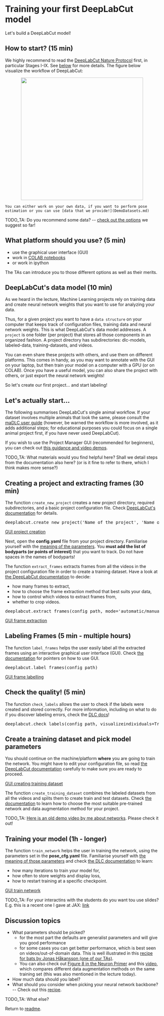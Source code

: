 # Training your first DeepLabCut model

Let's build a DeepLabCut model!

## How to start? (15 min)

We highly recommend to read the [DeepLabCut Nature Protocol](https://rdcu.be/bHpHN) first, in particular Stages I-IX. See [below](#From-project-creation-to-training-your-model) for more details. The figure below visualize the workflow of DeepLabCut:

 <p align="center">
<img src="https://static1.squarespace.com/static/57f6d51c9f74566f55ecf271/t/5cca272524a69435c3251c40/1556752170424/flowfig.jpg?format=1000w" height="400">

```{note}
You can either work on your own data, if you want to perform pose estimation or you can use [data that we provide!](DemoDatasets.md)
```

TODO_TA: Do you recommend some data? -- [check out the options](DemoDatasets.md) we suggest so far!

## What platform should you use? (5 min)

- use the graphical user interface (GUI)
- work in [COLAB notebooks](https://github.com/DeepLabCut/DeepLabCut/tree/master/examples#demo-jupyter--colaboratory-notebooks)
- or work in ipython

The TAs can introduce you to those different options as well as their merits.

## DeepLabCut's data model (10 min)

As we heard in the lecture, Machine Learning projects rely on training data and create neural network weights that you want to use for analyzing your data.

Thus, for a given project you want to have a `data structure` on your computer that keeps track of configuration files, training data and neural network weights. This is what DeepLabCut's data model addresses. A `project` is one folder (per project) that stores all those components in an organized fashion. A project directory has subdirectories: dlc-models, labeled-data, training-datasets, and videos.

You can even share these projects with others, and use them on different platforms. This comes in handy, as you may want to annotate with the GUI on your laptop, but then train your model on a computer with a GPU (or on COLAB). Once you have a useful model, you can also share the project with others, or just export the neural network weights!

So let's create our first project... and start labeling!

## Let's actually start...

The following summarises DeepLabCut's single animal workflow. If your dataset involves multiple animals that look the same, please consult the <a href="https://deeplabcut.github.io/DeepLabCut/docs/maDLC_UserGuide.html#multi-animal-userguide" target="_blank">maDLC user guide</a> (however, be warned the workflow is more involved, as it adds additional steps; for educational purposes you could focus on a single animal project first, if you have never used DeepLabCut).

If you wish to use the Project Manager GUI (recommended for beginners), you can check out <a href="https://deeplabcut.github.io/DeepLabCut/docs/PROJECT_GUI.html" target="_blank">this guidance and video demos</a>.

TODO_TA: What materials would you find helpful here? Shall we detail steps from the documentation also here? (or is it fine to refer to there, which I think makes more sense?)

## Creating a project and extracting frames (30 min)

The function `create_new_project` creates a new project directory, required subdirectories, and a basic project configuration file. Check <a href="https://deeplabcut.github.io/DeepLabCut/docs/standardDeepLabCut_UserGuide.html#a-create-a-new-project" target="_blank">DeepLabCut's documentation</a> for details.

<pre lang="python">deeplabcut.create_new_project('Name of the project', 'Name of the experimenter', ['Full path of video 1', 'Full path of video2', 'Full path of video3'], working_directory='Full path of the working directory', copy_videos=True/False, multianimal=True/False)</pre>

[GUI project creation](https://youtu.be/KcXogR-p5Ak?t=32)

Next, open the **config.yaml** file from your project directory. Familiarise yourself with the <a href="https://static1.squarespace.com/static/57f6d51c9f74566f55ecf271/t/5c40f4124d7a9c0b2ce651c1/1547760716298/Box1-01.png?format=1000w" target="_blank">meaning of the parameters</a>. You **must add the list of bodyparts (or points of interest)** that you want to track. Do not have spaces in the names of bodyparts!

The function `extract_frames` extracts frames from all the videos in the project configuration file in order to create a training dataset. Have a look at <a href="https://deeplabcut.github.io/DeepLabCut/docs/standardDeepLabCut_UserGuide.html#c-data-selection-extract-frames" target="_blank">the DeepLabCut documentation</a> to decide:
- how many frames to extract,
- how to choose the frame extraction method that best suits your data,
- how to control which videos to extract frames from,
- whether to crop videos.

<pre lang="python">deeplabcut.extract_frames(config_path, mode='automatic/manual', algo='uniform/kmeans', userfeedback=False, crop=True/False)</pre>

[GUI frame extraction](https://youtu.be/KcXogR-p5Ak?t=87)

## Labeling Frames (5 min - multiple hours)
The function `label_frames` helps the user easily label all the extracted frames using an interactive graphical user interface (GUI). Check <a href="https://deeplabcut.github.io/DeepLabCut/docs/standardDeepLabCut_UserGuide.html#d-label-frames" target="_blank">the documentation</a> for pointers on how to use GUI.

<pre lang="python">deeplabcut.label_frames(config_path)</pre>

[GUI frame labelling](https://youtu.be/KcXogR-p5Ak?t=111)

## Check the quality! (5 min)
The function `check_labels` allows the user to check if the labels were created and stored correctly. For more information, including on what to do if you discover labeling errors, check the <a href="https://deeplabcut.github.io/DeepLabCut/docs/standardDeepLabCut_UserGuide.html#e-check-annotated-frames" target="_blank">DLC docs</a>!

<pre lang="python">deeplabcut.check_labels(config_path, visualizeindividuals=True/False)</pre>

## Create a training dataset and pick model parameters
You should continue on the machine/platform **where** you are going to train the network. You might have to edit your configuration file, so read <a href="https://deeplabcut.github.io/DeepLabCut/docs/standardDeepLabCut_UserGuide.html#f-create-training-dataset-s" target="_blank">the DeepLabCut documentation</a> carefully to make sure you are ready to proceed.

[GUI creating training dataset](https://youtu.be/KcXogR-p5Ak?t=160)

The function `create_training_dataset` combines the labeled datasets from all the videos and splits them to create train and test datasets. Check <a href="https://deeplabcut.github.io/DeepLabCut/docs/standardDeepLabCut_UserGuide.html#f-create-training-dataset-s" target="_blank">the documentation</a> to learn how to choose the most suitable pre-trained network and data augmentation method for your project.

TODO_TA: [Here is an old demo video by me about networks](https://www.youtube.com/watch?v=ILsuC4icBU0&t=760s). Please check it out!

## Training your model (1h - longer)
The function `train_network` helps the user in training the network, using the parameters set in the **pose_cfg.yaml** file. Familiarise yourself with <a href="https://images.squarespace-cdn.com/content/v1/57f6d51c9f74566f55ecf271/1570325287859-NHCTKWOFWPVWLH8B79PS/ke17ZwdGBToddI8pDm48kApwhYXjNb7J-ZG10ZuuPUJ7gQa3H78H3Y0txjaiv_0fDoOvxcdMmMKkDsyUqMSsMWxHk725yiiHCCLfrh8O1z4YTzHvnKhyp6Da-NYroOW3ZGjoBKy3azqku80C789l0uRNgJXBmK_J7vOfsoUyYccR03UZyExumRKzyR7hPRvjPGikK2uEIM-3GOD5thTJoQ/Box2-01.png?format=1000w" target="_blank">the meaning of those parameters</a> and check <a href="https://deeplabcut.github.io/DeepLabCut/docs/standardDeepLabCut_UserGuide.html#g-train-the-network" target="_blank">the DLC documentation</a> to learn:
- how many iterations to train your model for,
- how often to store weights and display loss,
- how to restart training at a specific checkpoint.

[GUI train network](https://youtu.be/WXCVr6xAcCA?t=58)

TODO_TA: For your interactins with the students do you want tou use slides? E.g. this is a recent one I gave at JAX: <a href="https://github.com/DeepLabCut/DeepLabCut-Workshop-Materials/blob/master/JAX-TutorialOct2022.pdf?highlight=tutorial" target="_blank">link</a>

## Discussion topics

- What parameters should be picked?
    - for the most part the defaults are generalist parameters and will give you good performance
    - for some cases you can get better performance, which is best seen on videos/out-of-domain data. This is well illustrated in this [recipe for bats by Jonas Håkansson (one of our TAs)](https://deeplabcut.github.io/DeepLabCut/docs/recipes/flip_and_rotate.html).
    - You can also check out [Figure 8 in the Neuron Primer](https://www.cell.com/neuron/fulltext/S0896-6273(20)30717-0) and this [video](https://www.cell.com/cms/10.1016/j.neuron.2020.09.017/attachment/46e265f6-9ff2-4f64-9116-b8cc9c958fc4/mmc1), which compares different data augmentation methods on the same training set (this was also mentioned in the lecture today).
- How much data should you label?
- What should you consider when picking your neural network backbone?
-- Check out this [recipe](https://deeplabcut.github.io/DeepLabCut/docs/recipes/nn.html).

TODO_TA: What else?


Return to [readme](../README.md).
